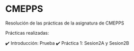 # CMEPPS

Resolución de las prácticas de la asignatura de CMEPPS

Prácticas realizadas:

  ✔️ Introducción:  Prueba
  ✔️ Práctica 1:  Sesion2A y Sesion2B
